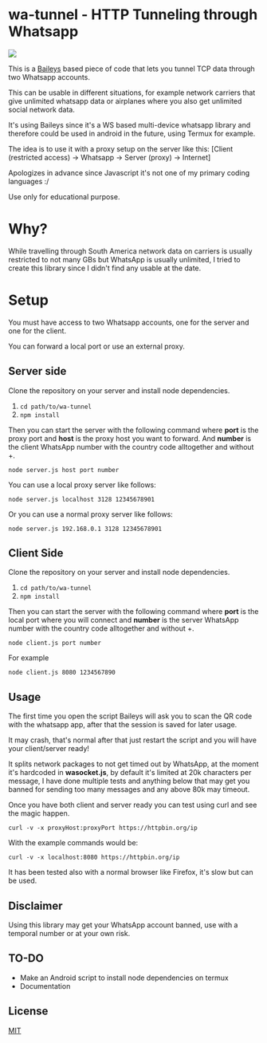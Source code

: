 
# wa-tunnel - HTTP Tunneling through Whatsapp

![](https://i.imgur.com/YqYYJ8O.gif)
 
 This is a [Baileys](https://github.com/adiwajshing/Baileys) based piece of code that lets you tunnel TCP data through two Whatsapp accounts. 

 This can be usable in different situations, for example network carriers that give unlimited whatsapp data or airplanes where you also get unlimited social network data.

 It's using Baileys since it's a WS based multi-device whatsapp library and therefore could be used in android in the future, using Termux for example.

 The idea is to use it with a proxy setup on the server like this: [Client (restricted access) -> Whatsapp -> Server (proxy) -> Internet]

 Apologizes in advance since Javascript it's not one of my primary coding languages :/

 Use only for educational purpose.

# Why?
 While travelling through South America network data on carriers is usually restricted to not many GBs but WhatsApp is usually unlimited, I tried to create this library since I didn't find any usable at the date.
# Setup
 You must have access to two Whatsapp accounts, one for the server and one for the client.

 You can forward a local port or use an external proxy.
## Server side
 Clone the repository on your server and install node dependencies.
1. ``` cd path/to/wa-tunnel ```
2. ``` npm install ```

 Then you can start the server with the following command where **port** is the proxy port and **host** is the proxy host you want to forward. And **number** is the client WhatsApp number with the country code alltogether and without +.

    node server.js host port number

You can use a local proxy server like follows:

    node server.js localhost 3128 12345678901

Or you can use a normal proxy server like follows:

    node server.js 192.168.0.1 3128 12345678901

## Client Side
 Clone the repository on your server and install node dependencies.
1. ``` cd path/to/wa-tunnel ```
2. ``` npm install ```

 Then you can start the server with the following command where **port** is the local port where you will connect and **number** is the server WhatsApp number with the country code alltogether and without +.
 
    node client.js port number
For example

    node client.js 8080 1234567890

## Usage
The first time you open the script Baileys will ask you to scan the QR code with the whatsapp app, after that the session is saved for later usage.

It may crash, that's normal after that just restart the script and you will have your client/server ready!

It splits network packages to not get timed out by WhatsApp, at the moment it's hardcoded in **wasocket.js**, by default it's limited at 20k characters per message, I have done multiple tests and anything below that may get you banned for sending too many messages and any above 80k may timeout. 

Once you have both client and server ready you can test using curl and see the magic happen.

    curl -v -x proxyHost:proxyPort https://httpbin.org/ip

With the example commands would be:

    curl -v -x localhost:8080 https://httpbin.org/ip
It has been tested also with a normal browser like Firefox, it's slow but can be used.


## Disclaimer
Using this library may get your WhatsApp account banned, use with a temporal number or at your own risk.

## TO-DO
- Make an Android script to install node dependencies on termux
- Documentation

## License

[MIT](https://github.com/aleixrodriala/wa-tunnel/blob/master/LICENSE)
